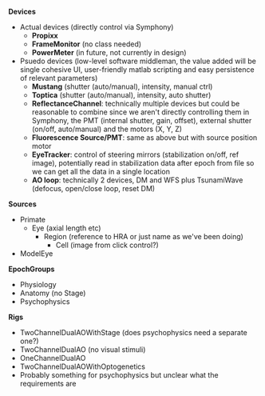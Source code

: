 

**Devices**
- Actual devices (directly control via Symphony)
  - **Propixx**
  - **FrameMonitor** (no class needed)
  - **PowerMeter** (in future, not currently in design)
- Psuedo devices (low-level software middleman, the value added will be single cohesive UI, user-friendly matlab scripting and easy persistence of relevant parameters)
  - **Mustang** (shutter (auto/manual), intensity, manual ctrl)
  - **Toptica** (shutter (auto/manual), intensity, auto shutter)
  - **ReflectanceChannel**: technically multiple devices but could be reasonable to combine since we aren't directly controlling them in Symphony, the PMT (internal shutter, gain, offset), external shutter (on/off, auto/manual) and the motors (X, Y, Z)
  - **Fluorescence Source/PMT**: same as above but with source position motor
  - **EyeTracker**: control of steering mirrors (stabilization on/off, ref image), potentially read in stabilization data after epoch from file so we can get all the data in a single location
  - **AO loop**: technically 2 devices, DM and WFS plus TsunamiWave (defocus, open/close loop, reset DM)

**Sources**
- Primate
  - Eye (axial length etc)
    - Region (reference to HRA or just name as we've been doing)
      - Cell (image from click control?)
- ModelEye

**EpochGroups**
- Physiology
- Anatomy (no Stage)
- Psychophysics

**Rigs**
- TwoChannelDualAOWithStage (does psychophysics need a separate one?)
- TwoChannelDualAO (no visual stimuli)
- OneChannelDualAO
- TwoChannelDualAOWithOptogenetics
- Probably something for psychophysics but unclear what the requirements are
